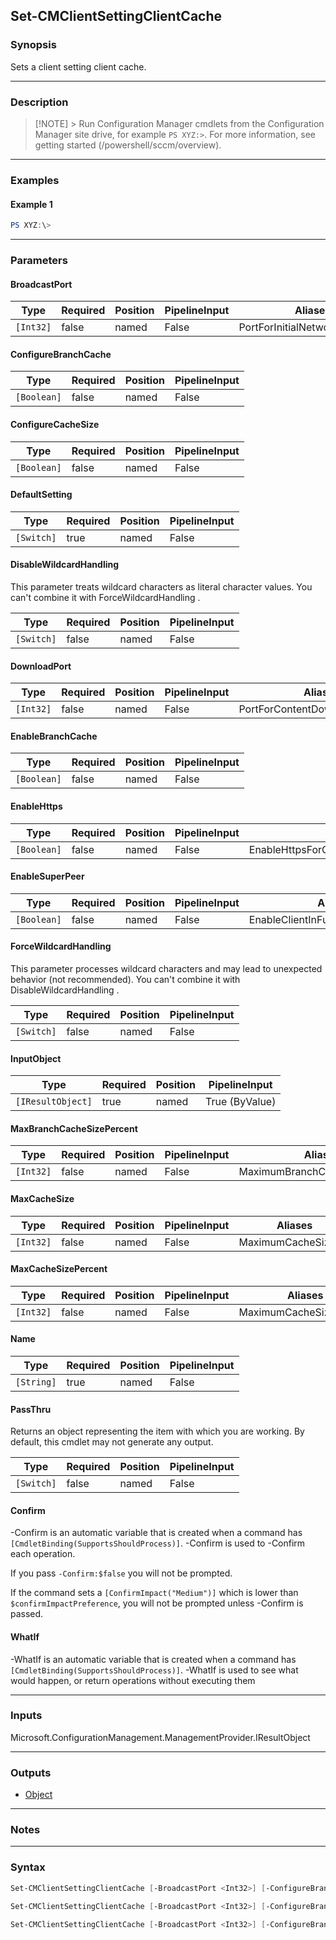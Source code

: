 Set-CMClientSettingClientCache
------------------------------




### Synopsis
Sets a client setting client cache.



---


### Description

> [!NOTE] > Run Configuration Manager cmdlets from the Configuration Manager site drive, for example `PS XYZ:>`. For more information, see getting started (/powershell/sccm/overview).



---


### Examples
#### Example 1
```PowerShell
PS XYZ:\>
```



---


### Parameters
#### **BroadcastPort**








|Type     |Required|Position|PipelineInput|Aliases                       |
|---------|--------|--------|-------------|------------------------------|
|`[Int32]`|false   |named   |False        |PortForInitialNetworkBroadcast|



#### **ConfigureBranchCache**








|Type       |Required|Position|PipelineInput|
|-----------|--------|--------|-------------|
|`[Boolean]`|false   |named   |False        |



#### **ConfigureCacheSize**








|Type       |Required|Position|PipelineInput|
|-----------|--------|--------|-------------|
|`[Boolean]`|false   |named   |False        |



#### **DefaultSetting**








|Type      |Required|Position|PipelineInput|
|----------|--------|--------|-------------|
|`[Switch]`|true    |named   |False        |



#### **DisableWildcardHandling**

This parameter treats wildcard characters as literal character values. You can't combine it with ForceWildcardHandling .






|Type      |Required|Position|PipelineInput|
|----------|--------|--------|-------------|
|`[Switch]`|false   |named   |False        |



#### **DownloadPort**








|Type     |Required|Position|PipelineInput|Aliases                       |
|---------|--------|--------|-------------|------------------------------|
|`[Int32]`|false   |named   |False        |PortForContentDownloadFromPeer|



#### **EnableBranchCache**








|Type       |Required|Position|PipelineInput|
|-----------|--------|--------|-------------|
|`[Boolean]`|false   |named   |False        |



#### **EnableHttps**








|Type       |Required|Position|PipelineInput|Aliases                              |
|-----------|--------|--------|-------------|-------------------------------------|
|`[Boolean]`|false   |named   |False        |EnableHttpsForClientPeerCommunication|



#### **EnableSuperPeer**








|Type       |Required|Position|PipelineInput|Aliases                           |
|-----------|--------|--------|-------------|----------------------------------|
|`[Boolean]`|false   |named   |False        |EnableClientInFullOsToShareContent|



#### **ForceWildcardHandling**

This parameter processes wildcard characters and may lead to unexpected behavior (not recommended). You can't combine it with DisableWildcardHandling .






|Type      |Required|Position|PipelineInput|
|----------|--------|--------|-------------|
|`[Switch]`|false   |named   |False        |



#### **InputObject**








|Type             |Required|Position|PipelineInput |
|-----------------|--------|--------|--------------|
|`[IResultObject]`|true    |named   |True (ByValue)|



#### **MaxBranchCacheSizePercent**








|Type     |Required|Position|PipelineInput|Aliases                      |
|---------|--------|--------|-------------|-----------------------------|
|`[Int32]`|false   |named   |False        |MaximumBranchCacheSizePercent|



#### **MaxCacheSize**








|Type     |Required|Position|PipelineInput|Aliases           |
|---------|--------|--------|-------------|------------------|
|`[Int32]`|false   |named   |False        |MaximumCacheSizeMb|



#### **MaxCacheSizePercent**








|Type     |Required|Position|PipelineInput|Aliases                |
|---------|--------|--------|-------------|-----------------------|
|`[Int32]`|false   |named   |False        |MaximumCacheSizePercent|



#### **Name**








|Type      |Required|Position|PipelineInput|
|----------|--------|--------|-------------|
|`[String]`|true    |named   |False        |



#### **PassThru**

Returns an object representing the item with which you are working. By default, this cmdlet may not generate any output.






|Type      |Required|Position|PipelineInput|
|----------|--------|--------|-------------|
|`[Switch]`|false   |named   |False        |



#### **Confirm**
-Confirm is an automatic variable that is created when a command has ```[CmdletBinding(SupportsShouldProcess)]```.
-Confirm is used to -Confirm each operation.

If you pass ```-Confirm:$false``` you will not be prompted.


If the command sets a ```[ConfirmImpact("Medium")]``` which is lower than ```$confirmImpactPreference```, you will not be prompted unless -Confirm is passed.

#### **WhatIf**
-WhatIf is an automatic variable that is created when a command has ```[CmdletBinding(SupportsShouldProcess)]```.
-WhatIf is used to see what would happen, or return operations without executing them


---


### Inputs
Microsoft.ConfigurationManagement.ManagementProvider.IResultObject





---


### Outputs
* [Object](https://learn.microsoft.com/en-us/dotnet/api/System.Object)






---


### Notes




---


### Syntax
```PowerShell
Set-CMClientSettingClientCache [-BroadcastPort <Int32>] [-ConfigureBranchCache <Boolean>] [-ConfigureCacheSize <Boolean>] -DefaultSetting [-DisableWildcardHandling] [-DownloadPort <Int32>] [-EnableBranchCache <Boolean>] [-EnableHttps <Boolean>] [-EnableSuperPeer <Boolean>] [-ForceWildcardHandling] [-MaxBranchCacheSizePercent <Int32>] [-MaxCacheSize <Int32>] [-MaxCacheSizePercent <Int32>] [-PassThru] [-Confirm] [-WhatIf] [<CommonParameters>]
```
```PowerShell
Set-CMClientSettingClientCache [-BroadcastPort <Int32>] [-ConfigureBranchCache <Boolean>] [-ConfigureCacheSize <Boolean>] [-DisableWildcardHandling] [-DownloadPort <Int32>] [-EnableBranchCache <Boolean>] [-EnableHttps <Boolean>] [-EnableSuperPeer <Boolean>] [-ForceWildcardHandling] -InputObject <IResultObject> [-MaxBranchCacheSizePercent <Int32>] [-MaxCacheSize <Int32>] [-MaxCacheSizePercent <Int32>] [-PassThru] [-Confirm] [-WhatIf] [<CommonParameters>]
```
```PowerShell
Set-CMClientSettingClientCache [-BroadcastPort <Int32>] [-ConfigureBranchCache <Boolean>] [-ConfigureCacheSize <Boolean>] [-DisableWildcardHandling] [-DownloadPort <Int32>] [-EnableBranchCache <Boolean>] [-EnableHttps <Boolean>] [-EnableSuperPeer <Boolean>] [-ForceWildcardHandling] [-MaxBranchCacheSizePercent <Int32>] [-MaxCacheSize <Int32>] [-MaxCacheSizePercent <Int32>] -Name <String> [-PassThru] [-Confirm] [-WhatIf] [<CommonParameters>]
```
